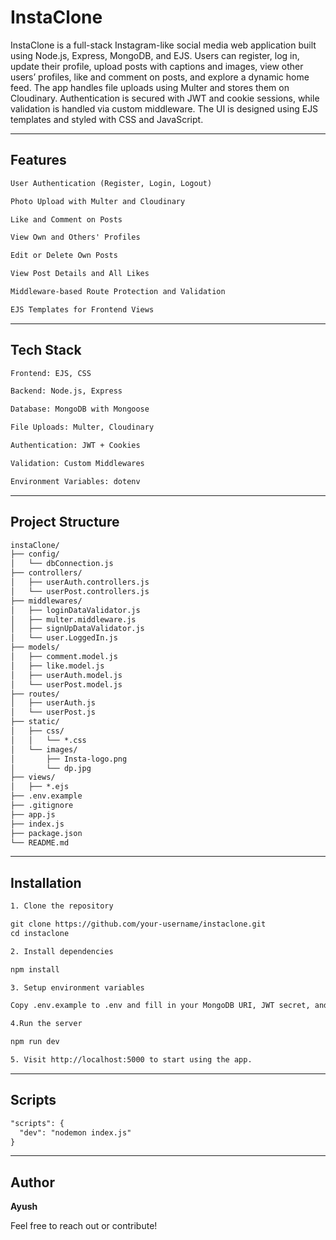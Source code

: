 # InstaClone

InstaClone is a full-stack Instagram-like social media web application built using Node.js, Express, MongoDB, and EJS. Users can register, log in, update their profile, upload posts with captions and images, view other users’ profiles, like and comment on posts, and explore a dynamic home feed. The app handles file uploads using Multer and stores them on Cloudinary. Authentication is secured with JWT and cookie sessions, while validation is handled via custom middleware. The UI is designed using EJS templates and styled with CSS and JavaScript.

---

## Features
```txt
User Authentication (Register, Login, Logout)

Photo Upload with Multer and Cloudinary

Like and Comment on Posts

View Own and Others' Profiles

Edit or Delete Own Posts

View Post Details and All Likes

Middleware-based Route Protection and Validation

EJS Templates for Frontend Views
```

---

## Tech Stack
```txt
Frontend: EJS, CSS

Backend: Node.js, Express

Database: MongoDB with Mongoose

File Uploads: Multer, Cloudinary

Authentication: JWT + Cookies

Validation: Custom Middlewares

Environment Variables: dotenv
```

---

## Project Structure
```txt
instaClone/
├── config/
│   └── dbConnection.js
├── controllers/
│   ├── userAuth.controllers.js
│   └── userPost.controllers.js
├── middlewares/
│   ├── loginDataValidator.js
│   ├── multer.middleware.js
│   ├── signUpDataValidator.js
│   └── user.LoggedIn.js
├── models/
│   ├── comment.model.js
│   ├── like.model.js
│   ├── userAuth.model.js
│   └── userPost.model.js
├── routes/
│   ├── userAuth.js
│   └── userPost.js
├── static/
│   ├── css/
│   │   └── *.css
│   └── images/
│       ├── Insta-logo.png
│       └── dp.jpg
├── views/
│   ├── *.ejs
├── .env.example
├── .gitignore
├── app.js
├── index.js
├── package.json
└── README.md
```

---

## Installation
```txt
1. Clone the repository

git clone https://github.com/your-username/instaclone.git
cd instaclone

2. Install dependencies

npm install

3. Setup environment variables

Copy .env.example to .env and fill in your MongoDB URI, JWT secret, and Cloudinary credentials.

4.Run the server

npm run dev

5. Visit http://localhost:5000 to start using the app.
```

---

## Scripts

```txt
"scripts": {
  "dev": "nodemon index.js"
}
```

---
## Author

**Ayush**

Feel free to reach out or contribute!
